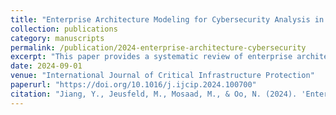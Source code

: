 ```yaml
---
title: "Enterprise Architecture Modeling for Cybersecurity Analysis in Critical Infrastructures - A Systematic Literature Review"
collection: publications
category: manuscripts
permalink: /publication/2024-enterprise-architecture-cybersecurity
excerpt: "This paper provides a systematic review of enterprise architecture modeling for cybersecurity assessment, with a focus on critical infrastructures."
date: 2024-09-01
venue: "International Journal of Critical Infrastructure Protection"
paperurl: "https://doi.org/10.1016/j.ijcip.2024.100700"
citation: "Jiang, Y., Jeusfeld, M., Mosaad, M., & Oo, N. (2024). 'Enterprise Architecture Modeling for Cybersecurity Analysis in Critical Infrastructures - A Systematic Literature Review.' *International Journal of Critical Infrastructure Protection*, 46, 100700."
---
```

